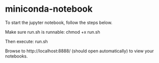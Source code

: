 # miniconda-notebook

To start the jupyter notebook, follow the steps below.

Make sure run.sh is runnable:
chmod +x run.sh

Then execute:
run.sh

Browse to http://localhost:8888/ (should open automatically) to view your notebooks.
